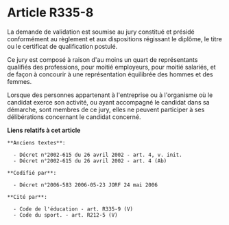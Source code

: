 # Article R335-8

La demande de validation est soumise au jury constitué et présidé conformément au règlement et aux dispositions régissant le
diplôme, le titre ou le certificat de qualification postulé.

Ce jury est composé à raison d'au moins un quart de représentants qualifiés des professions, pour moitié employeurs, pour
moitié salariés, et de façon à concourir à une représentation équilibrée des hommes et des femmes.

Lorsque des personnes appartenant à l'entreprise ou à l'organisme où le candidat exerce son activité, ou ayant accompagné le
candidat dans sa démarche, sont membres de ce jury, elles ne peuvent participer à ses délibérations concernant le candidat
concerné.

**Liens relatifs à cet article**

	**Anciens textes**:

	  - Décret n°2002-615 du 26 avril 2002 - art. 4, v. init.
	  - Décret n°2002-615 du 26 avril 2002 - art. 4 (Ab)

	**Codifié par**:

	  - Décret n°2006-583 2006-05-23 JORF 24 mai 2006

	**Cité par**:

	  - Code de l'éducation - art. R335-9 (V)
	  - Code du sport. - art. R212-5 (V)
